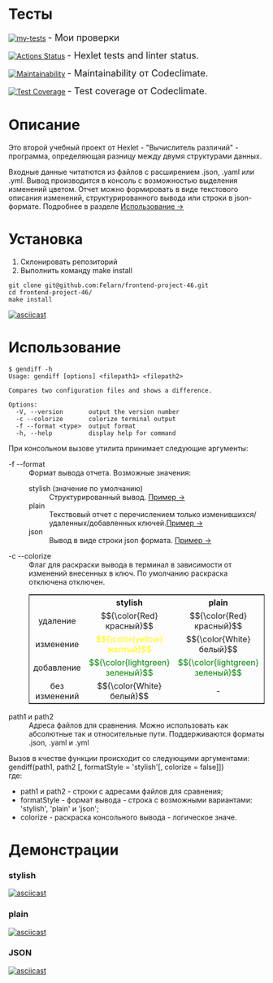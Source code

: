 # Тесты
[![my-tests](https://github.com/Felarn/frontend-project-46/actions/workflows/my-tests.yml/badge.svg)](https://github.com/Felarn/frontend-project-46/actions/workflows/my-tests.yml) <span style="font-size: 18px;"> - Мои проверки</span>

[![Actions Status](https://github.com/Felarn/frontend-project-46/workflows/hexlet-check/badge.svg)](https://github.com/Felarn/frontend-project-46/actions) <span style="font-size: 18px;"> - Hexlet tests and linter status.</span>

[![Maintainability](https://api.codeclimate.com/v1/badges/4b558dec7ce816334c44/maintainability)](https://codeclimate.com/github/Felarn/frontend-project-46/maintainability) <span style="font-size: 18px;"> - Maintainability от Codeclimate.</span>

[![Test Coverage](https://api.codeclimate.com/v1/badges/4b558dec7ce816334c44/test_coverage)](https://codeclimate.com/github/Felarn/frontend-project-46/test_coverage) <span style="font-size: 18px;"> - Test coverage от Codeclimate.</span>

# Описание
Это второй учебный проект от Hexlet - "Вычислитель различий" - программа, определяющая разницу между двумя структурами данных.

Входные данные читатются из файлов с расширением .json, .yaml или .yml. Вывод производится в консоль с возможностью выделения изменений цветом. 
Отчет можно формировать в виде текстового описания изменений, структурированного вывода или строки в json-формате. Подробнее в разделе <a href="#game-description" >Использование -></a>

# Установка
<ol>
    <li>Склонировать репозиторий</li>
    <li>Выполнить команду make install</li>
</ol>

```
git clone git@github.com:Felarn/frontend-project-46.git
cd frontend-project-46/
make install
```

[![asciicast](https://asciinema.org/a/570608.svg)](https://asciinema.org/a/570608)

<p id="game-description" ></p>

# Использование

```
$ gendiff -h
Usage: gendiff [options] <filepath1> <filepath2>

Compares two configuration files and shows a difference.

Options:
  -V, --version       output the version number
  -c --colorize       colorize terminal output
  -f --format <type>  output format
  -h, --help          display help for command
```

При консольном вызове утилита принимает следующие аргументы:
<dl>
 <dt> -f --format</dt> 
 <dd> 
    Формат вывода отчета. Возможные значения:
    <dl>
        <dt>stylish (значение по умолчанию)</dt>
        <dd>
            Cтруктурированный вывод. <a href="#anchor-stylish" >Пример -></a>
        </dd>
        <dt>plain</dt>
        <dd>
            Текствовый отчет с перечислением только изменившихся/удаленных/добавленных ключей.<a href="#anchor-plain" >Пример -></a>
        </dd>
        <dt>json</dt>
        <dd>
            Вывод в виде строки json формата. <a href="#anchor-json" >Пример -></a>
        </dd>
    </dl>
</dt>
<dt>
    -c --colorize   
</dt>
<dd>
    Флаг для раскраски вывода в терминал в зависимости от изменений внесенных в ключ. По умолчанию раскраска отключена отключен.
    <table style="width: 100%; border: 1px solid;border-collapse:collapse;text-align: center;">
        <head>
            <th></th>
            <th>stylish</th>
            <th>plain</th>
            <th>json</th>
        </head>
        <tr>
            <td>удаление</td>
            <td>$${\color{Red}красный}$$</td>
            <td>$${\color{Red}красный}$$</td>
            <td rowspan="4">$${\color{White}белый}$$</td>
        </tr>
        <tr>
            <td>изменение</td>
            <td style="color: yellow;">$${\color{yellow}желтый}$$</td>
            <td>$${\color{White}белый}$$</td>
        </tr>
        <tr>
            <td>добавление</td>
            <td style="color: green">$${\color{lightgreen}зеленый}$$</td>
            <td style="color: green">$${\color{lightgreen}зеленый}$$</td>
        </tr>
        <tr>
            <td>без изменений</td>
            <td>$${\color{White}белый}$$</td>
            <td>-</td>
        </tr>
    </table>
</dd>
    
<dt>path1 и path2</dt>
<dd>Адреса файлов для сравнения. Можно использовать как абсолютные так и относительные пути. Поддерживаются форматы .json, .yaml и .yml</dd>
</dl>

<p>
Вызов в кчестве функции происходит со следующими аргументами:</br>
gendiff(path1, path2 [, formatStyle = 'stylish'[, colorize = false]])</br>
где:
<ul>
    <li>path1 и path2 - строки с адресами файлов для сравнения;</li>
    <li>formatStyle - формат вывода - строка с возможными вариантами: 'stylish', 'plain' и 'json';</li>
    <li>colorize - раскраска консольного вывода - логическое значе.</li>
</ul>
</p>

# Демонстрации

<p id="anchor-stylish" ></p>

### stylish

[![asciicast](https://asciinema.org/a/570675.svg)](https://asciinema.org/a/570675)

<p id="anchor-plain" ></p>

### plain

[![asciicast](https://asciinema.org/a/D8vQC1kuM9omCXzkUuRgdhyE6.svg)](https://asciinema.org/a/D8vQC1kuM9omCXzkUuRgdhyE6)


<p id="anchor-json" ></p>

### JSON

[![asciicast](https://asciinema.org/a/570685.svg)](https://asciinema.org/a/570685)

